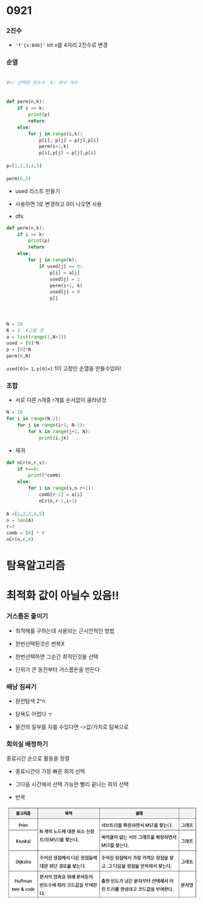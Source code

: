 # 0921

### 2진수

- `'f'{x:04b}'` int x를 4자리 2진수로 변경





### 순열

```python

#n: 선택된 원소수  k: 원수 개수


def perm(n,k):
    if i == k:
        print(p)
        return
    else:
        for j in range(i,k):
            p[i], p[j] = p[j],p[i]
            perm(i+1,k)
            p[i],p[j] = p[j],p[i]

p=[1,2,3,4,5]

perm(0,5)
```



- used 리스트 만들기

- 사용하면 1로 변경하고 0이 나오면 사용

- dfs

```python
def perm(n,k):
    if i == k:
        print(p)
        return
    else:
        for j in range(k):
            if used[j] == 0:
                p[i] = a[j]
                used[j] = 1
                perm(i+1, k)
                used[j] = 0
                p[] 



N = 10
R = 3  #고를 갯
a = list(range(1,N+1))
used = [0]*N
p = [0]*N
perm(0,N)
```

`used[0]= 1`, `p[0]=1` 1이 고정인 순열을 만들수있따!

### 조합

- 서로 다른 n개중 r개를 순서없이 골라낸것

```python
N = 10
for i in range(N-2):
    for j in range(i+1, N-1):
        for k in range(j+1, N):
            print(i,jk)
```



- 재귀

```python
def nCr(n,r,s):
    if r==0:
        print(*comb)
    else:
        for i in range(s,n-r+1):
            comb[r-1] = a[i]
            nCr(n,r-1,i+1)

A =[1,2,3,4,5]
n = len(A)
r=3
comb = [0] * r
nCr(n,r,0)
```



# 탐욕알고리즘

# 최적화 값이 아닐수 있음!!

### 거스름돈 줄이기

- 최적해를 구하는데 사용되는 근시안적인 방법

- 한번선택된것은 번복X

- 한번선택하면 그순간 최적인것을 선택

- 단위가 큰 동전부터 거스름돈을 만든다



### 배낭 짐싸기

- 완전탐색 2^n

- 탐욕도 어렵다 ㅜ

- 물건의 일부를 자를 수있다면 ->값/가치로 탐욕으로





### 회의실 배정하기

종료시간 순으로 활동을 정렬

- 종료시간이 가장 빠른 회의 선택

- 그다음 시간에서 선택 가능한  빨리 끝나는 회의 선택

- 반복



![](0921_assets/2022-09-21-15-36-04-image.png)




